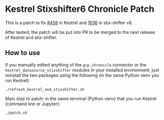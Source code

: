 # Kestrel Stixshifter6 Chronicle Patch

This is a patch to fix [#458](https://github.com/opencybersecurityalliance/kestrel-lang/issues/458) in Kestrel and [1636](https://github.com/opencybersecurityalliance/stix-shifter/issues/1636) in stix-shifter v6.

After tested, the patch will be put into PR to be merged to the next release of Kestrel and stix-shifter.

## How to use

If you manually edited anything of the `gcp_chronicle` connector or the `kestrel_datasource_stixshifter` modules in your installed environment, just reinstall the two packages using the following (in the same Python venv you run Kestrel):
```
./refresh_kestrel_and_stixshifter.sh
```

Main step to patch: in the same terminal (Python venv) that you run Kestrel (command line or Jupyter):
```
./patch.sh
```
